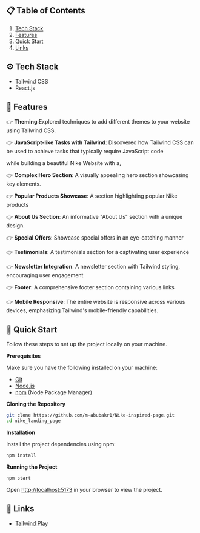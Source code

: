 ## 📋 <a name="table">Table of Contents</a>

1. [Tech Stack](#tech-stack)
2. [Features](#features)
3. [Quick Start](#quick-start)
4. [Links](#links)

## <a name="tech-stack">⚙️ Tech Stack</a>

- Tailwind CSS
- React.js

## <a name="features">🔋 Features</a>

👉 **Theming**:Explored techniques to add different themes to your website using Tailwind CSS.

👉 **JavaScript-like Tasks with Tailwind**: Discovered how Tailwind CSS can be used to achieve tasks that typically require JavaScript code

while building a beautiful Nike Website with a,

👉 **Complex Hero Section**: A visually appealing hero section showcasing key elements.

👉 **Popular Products Showcase**: A section highlighting popular Nike products

👉 **About Us Section**: An informative "About Us" section with a unique design.

👉 **Special Offers**: Showcase special offers in an eye-catching manner

👉 **Testimonials**: A testimonials section for a captivating user experience

👉 **Newsletter Integration**: A newsletter section with Tailwind styling, encouraging user engagement

👉 **Footer**: A comprehensive footer section containing various links

👉 **Mobile Responsive**: The entire website is responsive across various devices, emphasizing Tailwind's mobile-friendly capabilities.

## <a name="quick-start">🤸 Quick Start</a>

Follow these steps to set up the project locally on your machine.

**Prerequisites**

Make sure you have the following installed on your machine:

- [Git](https://git-scm.com/)
- [Node.js](https://nodejs.org/en)
- [npm](https://www.npmjs.com/) (Node Package Manager)

**Cloning the Repository**

```bash
git clone https://github.com/m-abubakr1/Nike-inspired-page.git
cd nike_landing_page
```

**Installation**

Install the project dependencies using npm:

```bash
npm install
```

**Running the Project**

```bash
npm start
```

Open [http://localhost:5173](http://localhost:5173) in your browser to view the project.

## <a name="links">🔗 Links</a>

- [Tailwind Play](https://play.tailwindcss.com/)
